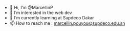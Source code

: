 - 👋 Hi, I’m @MarcellinP
- 👀 I’m interested in  the web dev
- 🌱 I’m currently learning at Supdeco Dakar
- 📫 How to reach me  :  marcellin.pouyou@supdeco.edu.sn

<!---
MarcellinP/MarcellinP is a ✨ special ✨ repository because its `README.md` (this file) appears on your GitHub profile.
You can click the Preview link to take a look at your changes.
--->

